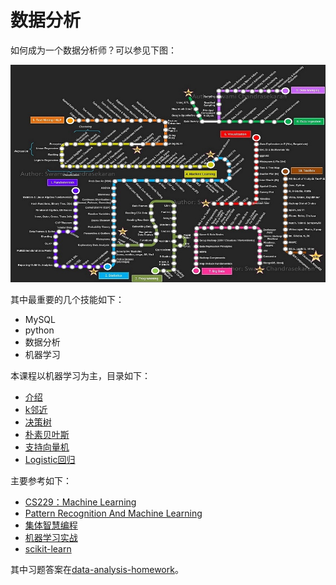 # 数据分析

如何成为一个数据分析师？可以参见下图：

![data](https://github.com/im-iron-man/data-analysis/blob/master/data.jpg)

其中最重要的几个技能如下：

- MySQL
- python
- 数据分析
- 机器学习

本课程以机器学习为主，目录如下：

- [介绍](https://github.com/im-iron-man/data-analysis/blob/master/%E6%9C%BA%E5%99%A8%E5%AD%A6%E4%B9%A0/1/1.md)
- [k邻近](https://github.com/im-iron-man/data-analysis/blob/master/%E6%9C%BA%E5%99%A8%E5%AD%A6%E4%B9%A0/2/2.md)
- [决策树](https://github.com/im-iron-man/data-analysis/blob/master/%E6%9C%BA%E5%99%A8%E5%AD%A6%E4%B9%A0/3/3.md)
- [朴素贝叶斯](https://github.com/im-iron-man/data-analysis/blob/master/%E6%9C%BA%E5%99%A8%E5%AD%A6%E4%B9%A0/4/4.md)
- [支持向量机](https://github.com/im-iron-man/data-analysis/blob/master/%E6%9C%BA%E5%99%A8%E5%AD%A6%E4%B9%A0/5/5.md)
- [Logistic回归](https://github.com/im-iron-man/data-analysis/blob/master/%E6%9C%BA%E5%99%A8%E5%AD%A6%E4%B9%A0/6/6.md)

主要参考如下：

- [CS229：Machine Learning](http://cs229.stanford.edu)
- [Pattern Recognition And Machine Learning](https://book.douban.com/subject/2061116)
- [集体智慧编程](https://book.douban.com/subject/3288908)
- [机器学习实战](https://book.douban.com/subject/24703171)
- [scikit-learn](http://scikit-learn.org/stable)

其中习题答案在[data-analysis-homework](https://github.com/im-iron-man/data-analysis-homework)。